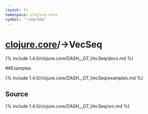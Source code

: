 ```yaml
---
layout: fn
namespace: clojure.core
symbol: "->VecSeq"
---
```


# [clojure.core](../)/->VecSeq

{% include 1.4.0/clojure.core/DASH__GT_VecSeq/docs.md %}

##Examples

{% include 1.4.0/clojure.core/DASH__GT_VecSeq/examples.md %}
## Source
{% include 1.4.0/clojure.core/DASH__GT_VecSeq/src.md %}

